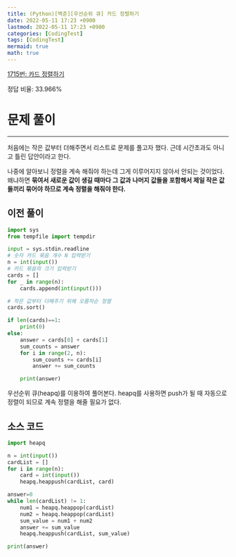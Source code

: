 ```yaml
---
title: (Python)[백준][우선순위 큐] 카드 정렬하기
date: 2022-05-11 17:23 +0900
lastmod: 2022-05-11 17:23 +0900
categories: [CodingTest]
tags: [CodingTest]
mermaid: true
math: true
---
```

[1715번: 카드 정렬하기](https://www.acmicpc.net/problem/1715)

정답 비율: 33.966%

# 문제 풀이

---

처음에는 작은 값부터 더해주면서 리스트로 문제를 풀고자 했다. 근데 시간초과도 아니고 틀린 답안이라고 한다. 

나중에 알아보니 정렬을 계속 해줘야 하는데 그게 이루어지지 않아서 안되는 것이었다. 왜냐하면 **묶여서 새로운 값이 생길 때마다 그 값과 나머지 값들을 포함해서 제일 작은 값들끼리 묶어야 하므로 계속 정렬을 해줘야 한다.**

## 이전 풀이

```python
import sys
from tempfile import tempdir

input = sys.stdin.readline
# 숫자 카드 묶음 개수 N 입력받기
n = int(input())
# 카드 묶음의 크기 입력받기
cards = []
for _ in range(n):
    cards.append(int(input()))

# 작은 값부터 더해주기 위해 오름차순 정렬
cards.sort()

if len(cards)==1:
    print(0)
else:
    answer = cards[0] + cards[1]
    sum_counts = answer
    for i in range(2, n):
        sum_counts += cards[i]
        answer += sum_counts

    print(answer)
```

우선순위 큐(heapq)를 이용하여 풀어본다. heapq를 사용하면 push가 될 때 자동으로 정렬이 되므로 계속 정렬을 해줄 필요가 없다.

## 소스 코드

```python
import heapq 

n = int(input())
cardList = []
for i in range(n):
    card = int(input())
    heapq.heappush(cardList, card)

answer=0
while len(cardList) != 1:
    num1 = heapq.heappop(cardList)
    num2 = heapq.heappop(cardList)
    sum_value = num1 + num2
    answer += sum_value
    heapq.heappush(cardList, sum_value)

print(answer)
```